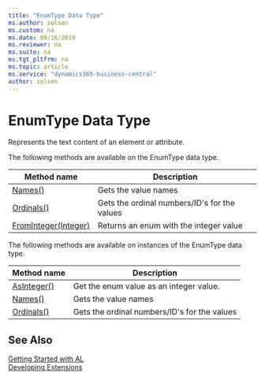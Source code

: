 ```yaml
---
title: "EnumType Data Type"
ms.author: solsen
ms.custom: na
ms.date: 09/16/2019
ms.reviewer: na
ms.suite: na
ms.tgt_pltfrm: na
ms.topic: article
ms.service: "dynamics365-business-central"
author: solsen
---
```

[//]: # (START>DO_NOT_EDIT)
[//]: # (IMPORTANT:Do not edit any of the content between here and the END>DO_NOT_EDIT.)
[//]: # (Any modifications should be made in the .xml files in the ModernDev repo.)
# EnumType Data Type
Represents the text content of an element or attribute.


The following methods are available on the EnumType data type.


|Method name|Description|
|-----------|-----------|
|[Names()](enumtype-names--method.md)|Gets the value names|
|[Ordinals()](enumtype-ordinals--method.md)|Gets the ordinal numbers/ID's for the values|
|[FromInteger(Integer)](enumtype-frominteger-method.md)|Returns an enum with the integer value|

The following methods are available on instances of the EnumType data type.

|Method name|Description|
|-----------|-----------|
|[AsInteger()](enumtype-asinteger-method.md)|Get the enum value as an integer value.|
|[Names()](enumtype-names--method.md)|Gets the value names|
|[Ordinals()](enumtype-ordinals--method.md)|Gets the ordinal numbers/ID's for the values|

[//]: # (IMPORTANT: END>DO_NOT_EDIT)
## See Also  
[Getting Started with AL](../devenv-get-started.md)  
[Developing Extensions](../devenv-dev-overview.md)  